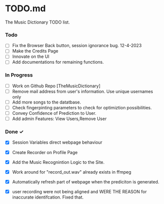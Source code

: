 # TODO.md

The Music Dictionary TODO list.

### Todo

- [ ] Fix the Browser Back button, session ignorance bug. 12-4-2023
- [ ] Make the Credits Page
- [ ] Innovate on the UI
- [ ] Add documentations for remaining functions.

### In Progress

- [ ] Work on Github Repo [TheMusicDictionary]
- [ ] Remove mail address from user's information. Use unique usernames only
- [ ] Add more songs to the datatbase.
- [ ] Check fingerpinting parameters to check for optimiztion possibilities.
- [ ] Convey Confidence of Prediction to User.
- [ ] Add admin Features: View Users,Remove User

### Done ✓

- [x] Session Variables direct webpage behaviour
- [x] Create Recorder on Profile Page
- [x] Add the Music Recognintion Logic to the Site.
- [x] Work around for "record_out.wav" already exists in ffmpeg
- [x] Automatically refresh part of webpage when the prediciton is generated.
- [x] user recording were not being aligned and WERE THE REASON for inaccurate identifcation. Fixed that.

